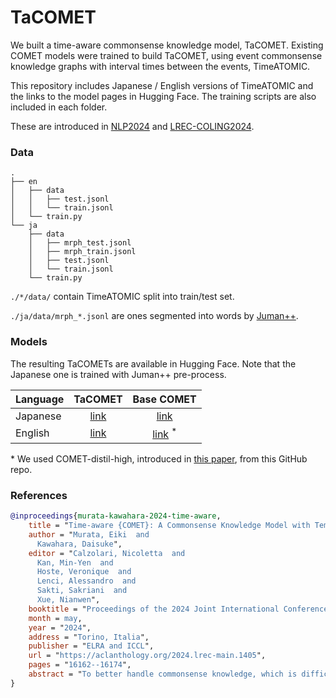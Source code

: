 # TaCOMET 

We built a time-aware commonsense knowledge model, TaCOMET.
Existing COMET models were trained to build TaCOMET, using event commonsense knowledge graphs with interval times between the events, TimeATOMIC.

This repository includes Japanese / English versions of TimeATOMIC and the links to the model pages in Hugging Face.
The training scripts are also included in each folder.

These are introduced in [NLP2024](https://www.anlp.jp/proceedings/annual_meeting/2024/pdf_dir/P3-19.pdf) and [LREC-COLING2024](https://aclanthology.org/2024.lrec-main.1405/).

### Data
```
.
├── en
│   ├── data
│   │   ├── test.jsonl
│   │   └── train.jsonl
│   └── train.py
└── ja
    ├── data
    │   ├── mrph_test.jsonl
    │   ├── mrph_train.jsonl
    │   ├── test.jsonl
    │   └── train.jsonl
    └── train.py
```

```./*/data/``` contain TimeATOMIC split into train/test set.

```./ja/data/mrph_*.jsonl``` are ones segmented into words by [Juman++](https://github.com/ku-nlp/jumanpp).


### Models

The resulting TaCOMETs are available in Hugging Face.
Note that the Japanese one is trained with Juman++ pre-process.

| Language | TaCOMET | Base COMET |
| :------- | :------: | :-----: |
| Japanese | [link](https://huggingface.co/nlp-waseda/tacomet-gpt2-xl-japanese) | [link](https://huggingface.co/nlp-waseda/comet-gpt2-xl-japanese) |
| English  | [link](https://huggingface.co/nlp-waseda/tacomet-gpt2-xl-english) | [link](https://github.com/peterwestai2/symbolic-knowledge-distillation) $^{*}$ |

\* We used COMET-distil-high, introduced in [this paper](https://aclanthology.org/2022.naacl-main.341/), from this GitHub repo.

### References
```bibtex
@inproceedings{murata-kawahara-2024-time-aware,
    title = "Time-aware {COMET}: A Commonsense Knowledge Model with Temporal Knowledge",
    author = "Murata, Eiki  and
      Kawahara, Daisuke",
    editor = "Calzolari, Nicoletta  and
      Kan, Min-Yen  and
      Hoste, Veronique  and
      Lenci, Alessandro  and
      Sakti, Sakriani  and
      Xue, Nianwen",
    booktitle = "Proceedings of the 2024 Joint International Conference on Computational Linguistics, Language Resources and Evaluation (LREC-COLING 2024)",
    month = may,
    year = "2024",
    address = "Torino, Italia",
    publisher = "ELRA and ICCL",
    url = "https://aclanthology.org/2024.lrec-main.1405",
    pages = "16162--16174",
    abstract = "To better handle commonsense knowledge, which is difficult to acquire in ordinary training of language models, commonsense knowledge graphs and commonsense knowledge models have been constructed. The former manually and symbolically represents commonsense, and the latter stores these graphs{'} knowledge in the models{'} parameters. However, the existing commonsense knowledge models that deal with events do not consider granularity or time axes. In this paper, we propose a time-aware commonsense knowledge model, TaCOMET. The construction of TaCOMET consists of two steps. First, we create TimeATOMIC using ChatGPT, which is a commonsense knowledge graph with time. Second, TaCOMET is built by continually finetuning an existing commonsense knowledge model on TimeATOMIC. TimeATOMIC and continual finetuning let the model make more time-aware generations with rich commonsense than the existing commonsense models. We also verify the applicability of TaCOMET on a robotic decision-making task. TaCOMET outperformed the existing commonsense knowledge model when proper times are input. Our dataset and models will be made publicly available.",
}
```
